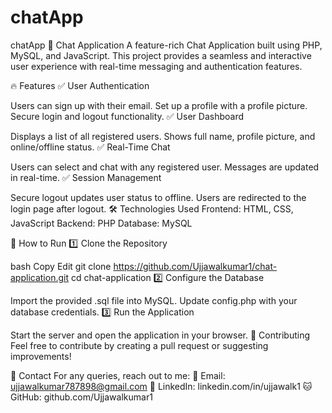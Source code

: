 # chatApp
 chatApp
🚀 Chat Application
A feature-rich Chat Application built using PHP, MySQL, and JavaScript. This project provides a seamless and interactive user experience with real-time messaging and authentication features.

🔥 Features
✅ User Authentication

Users can sign up with their email.
Set up a profile with a profile picture.
Secure login and logout functionality.
✅ User Dashboard

Displays a list of all registered users.
Shows full name, profile picture, and online/offline status.
✅ Real-Time Chat

Users can select and chat with any registered user.
Messages are updated in real-time.
✅ Session Management

Secure logout updates user status to offline.
Users are redirected to the login page after logout.
🛠️ Technologies Used
Frontend: HTML, CSS, JavaScript
Backend: PHP
Database: MySQL


🚀 How to Run
1️⃣ Clone the Repository

bash
Copy
Edit
git clone https://github.com/Ujjawalkumar1/chat-application.git
cd chat-application
2️⃣ Configure the Database

Import the provided .sql file into MySQL.
Update config.php with your database credentials.
3️⃣ Run the Application

Start the server and open the application in your browser.
🤝 Contributing
Feel free to contribute by creating a pull request or suggesting improvements!

📩 Contact
For any queries, reach out to me:
📧 Email: ujjawalkumar787898@gmail.com
🔗 LinkedIn: linkedin.com/in/ujjawalk1
🐱 GitHub: github.com/Ujjawalkumar1

